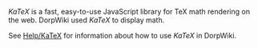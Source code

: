$KaTeX$ is a fast, easy-to-use JavaScript library for TeX math rendering on the web. DorpWiki used $KaTeX$ to display math.

See [Help/KaTeX](?Help/KaTeX) for information about how to use $KaTeX$ in DorpWiki.
